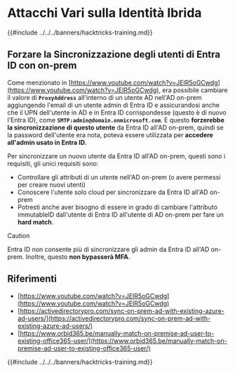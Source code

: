 # Attacchi Vari sulla Identità Ibrida

{{#include ../../../banners/hacktricks-training.md}}


## Forzare la Sincronizzazione degli utenti di Entra ID con on-prem

Come menzionato in [https://www.youtube.com/watch?v=JEIR5oGCwdg](https://www.youtube.com/watch?v=JEIR5oGCwdg), era possibile cambiare il valore di **`ProxyAddress`** all'interno di un utente AD nell'AD on-prem aggiungendo l'email di un utente admin di Entra ID e assicurandosi anche che il UPN dell'utente in AD e in Entra ID corrispondesse (questo è di nuovo l'Entra ID), come **`SMTP:admin@domain.onmicrosoft.com`**. E questo **forzerebbe la sincronizzazione di questo utente** da Entra ID all'AD on-prem, quindi se la password dell'utente era nota, poteva essere utilizzata per **accedere all'admin usato in Entra ID.**

Per sincronizzare un nuovo utente da Entra ID all'AD on-prem, questi sono i requisiti, gli unici requisiti sono:

- Controllare gli attributi di un utente nell'AD on-prem (o avere permessi per creare nuovi utenti)
- Conoscere l'utente solo cloud per sincronizzare da Entra ID all'AD on-prem
- Potresti anche aver bisogno di essere in grado di cambiare l'attributo immutableID dall'utente di Entra ID all'utente di AD on-prem per fare un **hard match**.


> [!CAUTION]
> Entra ID non consente più di sincronizzare gli admin da Entra ID all'AD on-prem.
> Inoltre, questo **non bypasserà MFA**.



## Riferimenti

- [https://www.youtube.com/watch?v=JEIR5oGCwdg](https://www.youtube.com/watch?v=JEIR5oGCwdg)
- [https://activedirectorypro.com/sync-on-prem-ad-with-existing-azure-ad-users/](https://activedirectorypro.com/sync-on-prem-ad-with-existing-azure-ad-users/)
- [https://www.orbid365.be/manually-match-on-premise-ad-user-to-existing-office365-user/](https://www.orbid365.be/manually-match-on-premise-ad-user-to-existing-office365-user/)

{{#include ../../../banners/hacktricks-training.md}}
